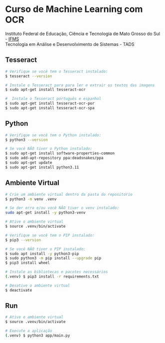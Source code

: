 <!-- cspell:disable -->
# Curso de Machine Learning com OCR

Instituto  Federal de Educação, Ciência e Tecnologia de Mato Grosso do Sul - [IFMS](https://www.ifms.edu.br/campi/campus-tres-lagoas)<br/>
Tecnologia em Análise e Desenvolvimento de Sistemas - TADS<br/>

## Tesseract

```bash
# Verifique se você tem o Tesseract instalado:
$ tesseract --version

# Instale o Tesseract para para ler e extrair os textos das imagens
$ sudo apt-get install tesseract-ocr

#  Instale o Tesseract português e espanhol
$ sudo apt-get install tesseract-ocr-por
$ sudo apt-get install tesseract-ocr-spa
```

## Python

```bash
# Verifique se você tem o Python instalado:
$ python3 --version

# Se você NÃO tiver o Python instalado:
$ sudo apt-get install software-properties-common
$ sudo add-apt-repository ppa:deadsnakes/ppa
$ sudo apt-get update
$ sudo apt-get install python3.11
```

## Ambiente Virtual

```bash
# Crie um ambiente virtual dentro da pasta do repositorio
$ python3 -m venv .venv

# Se der erro e/ou você NÂO tiver o venv instalado:
sudo apt-get install -y python3-venv

# Ative o ambiente virtual
$ source .venv/bin/activate

# Verifique se você tem o PIP instalado:
$ pip3 --version

# Se você NÃO tiver o PIP instalado:
$ sudo apt install -y python3-pip
$ sudo python3 -m pip install --upgrade pip
$ pip3 install wheel

# Instale as bibliotecas e pacotes necessários
(.venv) $ pip3 install -r requirements.txt

# Desative o ambiente virtual
$ deactivate
```

## Run

```bash
# Ative o ambiente virtual
$ source .venv/bin/activate

# Execute a aplicação
(.venv) $ python3 app/main.py
```

